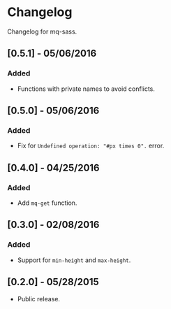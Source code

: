 # Changelog

Changelog for mq-sass.

## [0.5.1] - 05/06/2016
### Added
- Functions with private names to avoid conflicts.

## [0.5.0] - 05/06/2016
### Added
- Fix for `Undefined operation: "#px times 0".` error.

## [0.4.0] - 04/25/2016
### Added
- Add `mq-get` function.

## [0.3.0] - 02/08/2016
### Added
- Support for `min-height` and `max-height`.

## [0.2.0] - 05/28/2015
- Public release.
